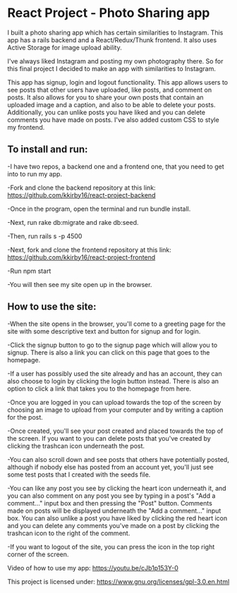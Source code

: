 # React Project - Photo Sharing app

I built a photo sharing app which has certain similarities to Instagram. This app has a rails backend and a React/Redux/Thunk frontend. It also uses Active Storage for image upload ability.

I've always liked Instagram and posting my own photography there. So for this final project I decided to make an app with similarities to Instagram.

This app has signup, login and logout functionality. This app allows users to see posts that other users have uploaded, like posts, and comment on posts. It also allows for you to share your own posts that contain an uploaded image and a caption, and also to be able to delete your posts. Additionally, you can unlike posts you have liked and you can delete comments you have made on posts. I've also added custom CSS to style my frontend.

## To install and run:

-I have two repos, a backend one and a frontend one, that you need to get into to run my app.

-Fork and clone the backend repository at this link: https://github.com/kkirby16/react-project-backend

-Once in the program, open the terminal and run bundle install.

-Next, run rake db:migrate and rake db:seed.

-Then, run rails s -p 4500

-Next, fork and clone the frontend repository at this link: https://github.com/kkirby16/react-project-frontend

-Run npm start

-You will then see my site open up in the browser.

## How to use the site:

-When the site opens in the browser, you'll come to a greeting page for the site with some descriptive text and button for signup and for login.

-Click the signup button to go to the signup page which will allow you to signup. There is also a link you can click on this page that goes to the homepage.

-If a user has possibly used the site already and has an account, they can also choose to login by clicking the login button instead. There is also an option to click a link that takes you to the homepage from here.

-Once you are logged in you can upload towards the top of the screen by choosing an image to upload from your computer and by writing a caption for the post.

-Once created, you'll see your post created and placed towards the top of the screen. If you want to you can delete posts that you've created by clicking the trashcan icon underneath the post.

-You can also scroll down and see posts that others have potentially posted, although if nobody else has posted from an account yet, you'll just see some test posts that I created with the seeds file.

-You can like any post you see by clicking the heart icon underneath it, and you can also comment on any post you see by typing in a post's "Add a comment..." input box and then pressing the "Post" button. Comments made on posts will be displayed underneath the "Add a comment..." input box. You can also unlike a post you have liked by clicking the red heart icon and you can delete any comments you've made on a post by clicking the trashcan icon to the right of the comment.

-If you want to logout of the site, you can press the icon in the top right corner of the screen.

Video of how to use my app: https://youtu.be/cJb1p153Y-0

This project is licensed under: https://www.gnu.org/licenses/gpl-3.0.en.html
